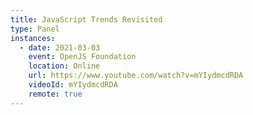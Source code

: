```yaml
---
title: JavaScript Trends Revisited
type: Panel
instances:
  - date: 2021-03-03
    event: OpenJS Foundation
    location: Online
    url: https://www.youtube.com/watch?v=mYIydmcdRDA
    videoId: mYIydmcdRDA
    remote: true
---
```

